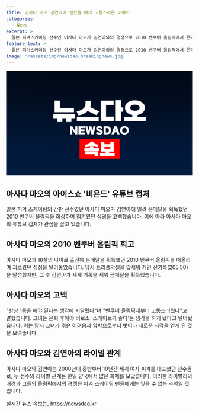```yaml
---
title: 아사다 마오 김연아에 밀렸을 때의 고통스러운 이야기
categories:
  - News
excerpt: >
  일본 피겨스케이팅 선수인 아사다 마오가 김연아와의 경쟁으로 2010 벤쿠버 올림픽에서 은메달을 획득한 경험에 대해 회고했습니다. 당시 아사다는 18살의 나이로 트리플악셀을 선보이며 개인 신기록을 세우긴 했지만, 김연아에게 밀려 시달리는 경험을 토로했습니다. 이후 은퇴한 아사다는 스케이팅을 즐기는 마음을 되찾았다고 말했습니다. 한일 양국의 대표적인 피겨스케이팅 스타로 화제를 모았던 아사다의 이야기가 재조명되고 있습니다.
feature_text: >
  일본 피겨스케이팅 선수인 아사다 마오가 김연아와의 경쟁으로 2010 벤쿠버 올림픽에서 은메달을 획득한 경험에 대해 회고했습니다. 당시 아사다는 18살의 나이로 트리플악셀을 선보이며 개인 신기록을 세우긴 했지만, 김연아에게 밀려 시달리는 경험을 토로했습니다. 이후 은퇴한 아사다는 스케이팅을 즐기는 마음을 되찾았다고 말했습니다. 한일 양국의 대표적인 피겨스케이팅 스타로 화제를 모았던 아사다의 이야기가 재조명되고 있습니다.
image: '/assets/img/newsdao_breakingnews.jpg'
---
```


<p><img src="/assets/img/newsdao_breakingnews.jpg" alt="bookingtag 속보" /></p>

<h2 data-ke-size="size26">아사다 마오의 아이스쇼 '비욘드' 유튜브 캡처</h2>

<p data-ke-size="size16">일본 피겨 스케이팅의 간판 선수였던 아사다 마오가 김연아에 밀려 은메달을 획득했던 2010 벤쿠버 올림픽을 회상하며 힘겨웠던 심경을 고백했습니다. 이에 따라 아사다 마오의 유튜브 캡처가 관심을 끌고 있습니다.</p>

<h2 data-ke-size="size26">아사다 마오의 2010 벤쿠버 올림픽 회고</h2>

<p data-ke-size="size16">아사다 마오가 18살의 나이로 출전해 은메달을 획득했던 2010 벤쿠버 올림픽을 떠올리며 괴로웠던 심정을 털어놓았습니다. 당시 트리플악셀을 앞세워 개인 신기록(205.50)을 달성했지만, 그 후 김연아가 세계 기록을 세워 금메달을 획득했습니다.</p>

<h2 data-ke-size="size26">아사다 마오의 고백</h2>

<p data-ke-size="size16">"항상 1등을 해야 된다는 생각에 시달렸다"며 "벤쿠버 올림픽때부터 고통스러웠다"고 말했습니다. 그녀는 은퇴 후에야 비로소 '스케이트가 좋다'는 생각을 하게 됐다고 털어놨습니다. 이는 당시 그녀가 겪은 어려움과 압박으로부터 벗어나 새로운 시각을 얻게 된 것을 보여줍니다.</p>

<h2 data-ke-size="size26">아사다 마오와 김연아의 라이벌 관계</h2>

<p data-ke-size="size16">아사다 마오와 김연아는 2000년대 중반부터 10년간 세계 여자 피겨를 대표했던 선수들로, 두 선수의 라이벌 관계는 한일 양국에서 많은 화제를 모았습니다. 이러한 라이벌리의 배경과 그들의 올림픽에서의 경쟁은 피겨 스케이팅 팬들에게는 잊을 수 없는 추억일 것입니다.</p>
실시간 뉴스 속보는, <a href="https://newsdao.kr" rel="dofollow">https://newsdao.kr</a>


